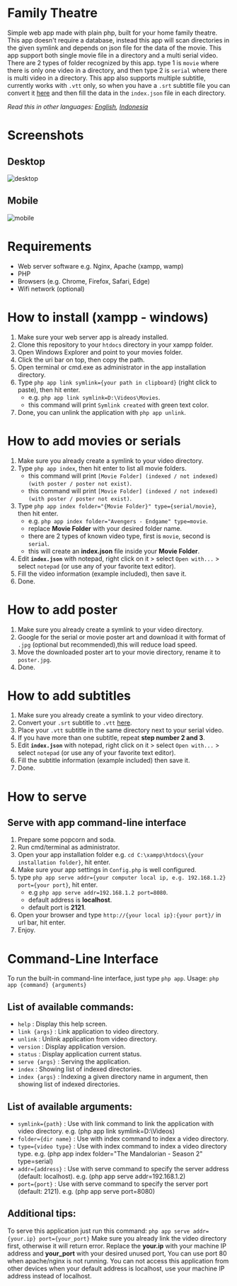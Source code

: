 # Family Theatre
 Simple web app made with plain php, built for your home family theatre.
 This app doesn't require a database, instead this app will scan directories in the given symlink and depends on json file for the data of the movie. This app support both single movie file in a directory and a multi serial video.
 There are 2 types of folder recognized by this app. type 1 is `movie` where there is only one video in a directory, and then type 2 is `serial` where there is multi video in a directory. This app also supports multiple subtitle, currently works with `.vtt` only, so when you have a `.srt` subtitle file you can convert it [here](https://subtitletools.com/convert-to-vtt-online) and then fill the data in the `index.json` file in each directory.

 *Read this in other languages: [English](https://github.com/diolan12/family-theatre), [Indonesia](https://github.com/diolan12/family-theatre/blob/main/README.id.md)*

# Screenshots
## Desktop
![desktop](https://github.com/diolan12/family-theatre/raw/main/res/Screenshot%202021-03-01%20090941.jpg)

## Mobile
![mobile](https://github.com/diolan12/family-theatre/raw/main/res/Image%202021-03-01%20at%2009.11.33.jpeg)

# Requirements
- Web server software e.g. Nginx, Apache (xampp, wamp)
- PHP
- Browsers (e.g. Chrome, Firefox, Safari, Edge)
- Wifi network (optional)

# How to install (xampp - windows)
1. Make sure your web server app is already installed.
2. Clone this repository to your `htdocs` directory in your xampp folder.
3. Open Windows Explorer and point to your movies folder.
4. Click the uri bar on top, then copy the path.
5. Open terminal or cmd.exe as administrator in the app installation directory.
6. Type `php app link symlink={your path in clipboard}` (right click to paste), then hit enter.
    - e.g. `php app link symlink=D:\Videos\Movies`.
    - this command will print `Symlink created` with green text color.
7. Done, you can unlink the application with `php app unlink`.

# How to add movies or serials
1. Make sure you already create a symlink to your video directory.
2. Type `php app index`, then hit enter to list all movie folders.
    - this command will print `[Movie Folder] (indexed / not indexed)(with poster / poster not exist)`.
    - this command will print `[Movie Folder] (indexed / not indexed)(with poster / poster not exist)`.
3. Type `php app index folder="{Movie Folder}" type={serial/movie}`, then hit enter.
    - e.g. `php app index folder="Avengers - Endgame" type=movie`.
    - replace **Movie Folder** with your desired folder name.
    - there are 2 types of known video type, first is `movie`, second is `serial`.
    - this will create an **index.json** file inside your **Movie Folder**.
4. Edit **`index.json`** with notepad, right click on it > select `Open with...` > select `notepad` (or use any of your favorite text editor).
5. Fill the video information (example included), then save it.
7. Done.

# How to add poster
1. Make sure you already create a symlink to your video directory.
2. Google for the serial or movie poster art and download it with format of `.jpg` (optional but recommended),this will reduce load speed.
3. Move the downloaded poster art to your movie directory, rename it to `poster.jpg`.
4. Done.

# How to add subtitles
1. Make sure you already create a symlink to your video directory.
2. Convert your `.srt` subtitle to `.vtt` [here](https://subtitletools.com/convert-to-vtt-online).
3. Place your `.vtt` subtitle in the same directory next to your serial video.
4. If you have more than one subtitle, repeat **step number 2 and 3**.
5. Edit **`index.json`** with notepad, right click on it > select `Open with...` > select `notepad` (or use any of your favorite text editor).
6. Fill the subtitle information (example included) then save it.
7. Done.

# How to serve
## Serve with app command-line interface
1. Prepare some popcorn and soda.
2. Run cmd/terminal as administrator.
3. Open your app installation folder e.g. `cd C:\xampp\htdocs\{your installation folder}`, hit enter.
4. Make sure your app settings in `Config.php` is well configured.
5. type `php app serve addr={your computer local ip, e.g. 192.168.1.2} port={your port}`, hit enter.
    - e.g `php app serve addr=192.168.1.2 port=8080`.
    - default address is **localhost**.
    - default port is **2121**.
6. Open your browser and type `http://{your local ip}:{your port}/` in url bar, hit enter.
7. Enjoy.

# Command-Line Interface
To run the built-in command-line interface, just type `php app`.
Usage: `php app {command} {arguments}`
## List of available commands:
- `help`                  : Display this help screen.
- `link {args}`           : Link application to video directory.
- `unlink`                : Unlink application from video directory.
- `version`               : Display application version.
- `status`                : Display application current status.
- `serve {args}`          : Serving the application.
- `index`                 : Showing list of indexed directories.
- `index {args}`          : Indexing a given directory name in argument, then showing list of indexed directories.
## List of available arguments:
- `symlink={path}`        : Use with link command to link the application with video directory.
                          e.g. (php app link symlink=D:\Videos)
- `folder={dir name}`     : Use with index command to index a video directory.
- `type={video type}`     : Use with index command to index a video directory type.
                          e.g. (php app index folder="The Mandalorian - Season 2" type=serial)
- `addr={address}`        : Use with serve command to specify the server address (default: localhost).
                          e.g. (php app serve addr=192.168.1.2)
- `port={port}`           : Use with serve command to specify the server port (default: 2121).
                          e.g. (php app serve port=8080)

## Additional tips:
To serve this application just run this command:
    `php app serve addr={your.ip} port={your_port}`
Make sure you already link the video directory first, otherwise it will return error.
Replace the **your.ip** with your machine IP address and **your_port** with your desired unused port,
You can use port 80 when apache/nginx is not running.
You can not access this application from other devices when your default address
is localhost, use your machine IP address instead of localhost.